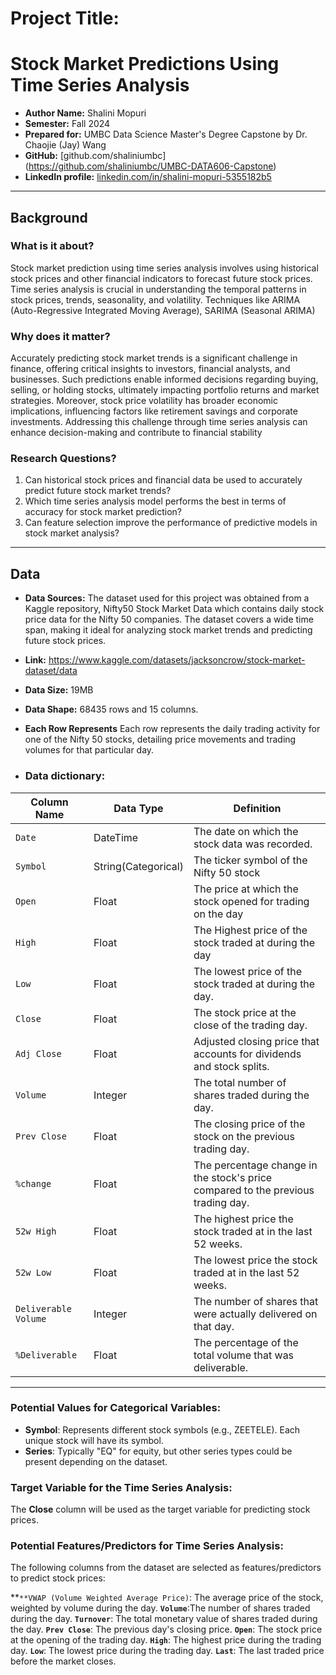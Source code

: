 # Project Title: 
# Stock Market Predictions Using Time Series Analysis

- **Author Name:** Shalini Mopuri
- **Semester:** Fall 2024
- **Prepared for:** UMBC Data Science Master's Degree Capstone by Dr. Chaojie (Jay) Wang
- **GitHub:** [github.com/shaliniumbc] (https://github.com/shaliniumbc/UMBC-DATA606-Capstone)
- **LinkedIn profile:** [linkedin.com/in/shalini-mopuri-5355182b5](https://www.linkedin.com/in/shalini-mopuri-5355182b5 )   

---

## Background

### What is it about?
Stock market prediction using time series analysis involves using historical stock prices and other financial indicators to forecast future stock prices. Time series analysis is crucial in understanding the temporal patterns in stock prices, trends, seasonality, and volatility. Techniques like ARIMA (Auto-Regressive Integrated Moving Average), SARIMA (Seasonal ARIMA)

### Why does it matter?

Accurately predicting stock market trends is a significant challenge in finance, offering critical insights to investors, financial analysts, and businesses. Such predictions enable informed decisions regarding buying, selling, or holding stocks, ultimately impacting portfolio returns and market strategies. Moreover, stock price volatility has broader economic implications, influencing factors like retirement savings and corporate investments. Addressing this challenge through time series analysis can enhance decision-making and contribute to financial stability


### Research Questions?

1. Can historical stock prices and financial data be used to accurately predict future stock market trends?
2. Which time series analysis model performs the best in terms of accuracy for stock market prediction?
3. Can feature selection improve the performance of predictive models in stock market analysis?



---

## Data

- **Data Sources:** 
The dataset used for this project was obtained from a Kaggle repository, Nifty50 Stock Market Data which contains daily stock price data for the Nifty 50 companies. The dataset covers a wide time span, making it ideal for analyzing stock market trends and predicting future stock prices.
- **Link:** https://www.kaggle.com/datasets/jacksoncrow/stock-market-dataset/data
- **Data Size:** 19MB  
- **Data Shape:** 68435 rows and 15 columns. 
- **Each Row Represents** Each row represents the daily trading activity for one of the Nifty 50 stocks, detailing price movements and trading volumes for that particular day.

- ### Data dictionary:
  
| **Column Name**         | **Data Type**        |  **Definition**                                                                     |
|-------------------------|----------------------|-------------------------------------------------------------------------------------|
| `Date`                  | DateTime             |  The date on which the stock data was recorded.                                     |
| `Symbol`                | String(Categorical)  |  The ticker symbol of the Nifty 50 stock                                            |
| `Open`                  | Float                |  The price at which the stock opened for trading on the day                         |
| `High`                  | Float                |  The Highest price of the stock traded at during the day                            |
| `Low`                   | Float                |  The lowest price of the stock traded at during the day.                            |
| `Close`                 | Float                |  The stock price at the close of the trading day.                                   |
| `Adj Close`             | Float                |  Adjusted closing price that accounts for dividends and stock splits.               |
| `Volume`                | Integer              |  The total number of shares traded during the day.                                  |
| `Prev Close`            | Float                |  The closing price of the stock on the previous trading day.                        |
| `%change`               | Float                |  The percentage change in the stock's price compared to the previous trading day.   |
| `52w High`              | Float                |  The highest price the stock traded at in the last 52 weeks.                        |
| `52w Low`               | Float                |  The lowest price the stock traded at in the last 52 weeks.                         |
| `Deliverable Volume`    | Integer              |  The number of shares that were actually delivered on that day.                     |
| `%Deliverable`          | Float                |  The percentage of the total volume that was deliverable.                           |

---

### **Potential Values for Categorical Variables**:
- **Symbol**: Represents different stock symbols (e.g., ZEETELE). Each unique stock will have its symbol.
- **Series**: Typically "EQ" for equity, but other series types could be present depending on the dataset.


### Target Variable for the Time Series Analysis:
The **Close** column will be used as the target variable for predicting stock prices.

### Potential Features/Predictors for Time Series Analysis:
The following columns from the dataset are selected as features/predictors to predict stock prices:

**`**VWAP (Volume Weighted Average Price)`: The average price of the stock, weighted by volume during the day.
**`Volume`**:The number of shares traded during the day.
**`Turnover`**: The total monetary value of shares traded during the day.
**`Prev Close`**: The previous day's closing price.
**`Open`**: The stock price at the opening of the trading day.
**`High`**: The highest price during the trading day.
**`Low`**: The lowest price during the trading day.
**`Last`**: The last traded price before the market closes.

   



